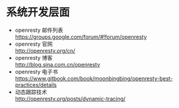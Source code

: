 # 系统开发层面

- openresty 邮件列表  
  https://groups.google.com/forum/#!forum/openresty  
- openresty 官网  
  http://openresty.org/cn/  
- openresty 博客  
  http://blog.sina.com.cn/openresty  
- openresty 电子书  
  https://www.gitbook.com/book/moonbingbing/openresty-best-practices/details  
- 动态跟踪技术  
  http://openresty.org/posts/dynamic-tracing/  
  
